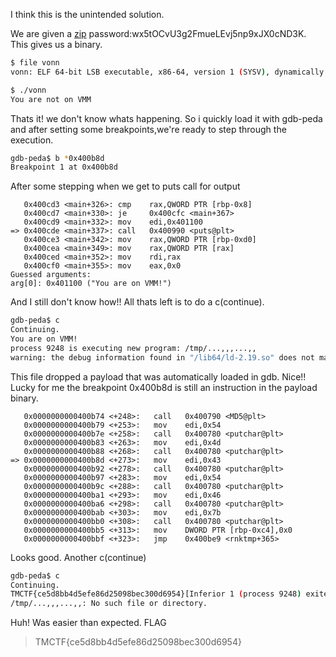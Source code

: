 [](ctf=trend-micro-ctf-2015)
[](type=analysis,reverse)
[](tags=payload,drop)
[](tools=gdb-peda)
[](techniques=breakpoints)

I think this is the unintended solution.

We are given a [zip](../vonn.zip) password:wx5tOCvU3g2FmueLEvj5np9xJX0cND3K.
This gives us a binary.

```sh
$ file vonn 
vonn: ELF 64-bit LSB executable, x86-64, version 1 (SYSV), dynamically linked, interpreter /lib64/ld-linux-x86-64.so.2, for GNU/Linux 2.6.24, BuildID[sha1]=7f89c2bb36cc9d0882a4980a99d44a7674fb09e2, not stripped

$ ./vonn 
You are not on VMM
```
Thats it! we don't know whats happening.
So i quickly load it with gdb-peda and after setting some breakpoints,we're ready to step through the execution.

```sh
gdb-peda$ b *0x400b8d
Breakpoint 1 at 0x400b8d
```
After some stepping when we get to puts call for output
```objdump
   0x400cd3 <main+326>:	cmp    rax,QWORD PTR [rbp-0x8]
   0x400cd7 <main+330>:	je     0x400cfc <main+367>
   0x400cd9 <main+332>:	mov    edi,0x401100
=> 0x400cde <main+337>:	call   0x400990 <puts@plt>
   0x400ce3 <main+342>:	mov    rax,QWORD PTR [rbp-0xd0]
   0x400cea <main+349>:	mov    rax,QWORD PTR [rax]
   0x400ced <main+352>:	mov    rdi,rax
   0x400cf0 <main+355>:	mov    eax,0x0
Guessed arguments:
arg[0]: 0x401100 ("You are on VMM!")
```
And I still don't know how!!
All thats left is to do a c(continue).
```sh
gdb-peda$ c
Continuing.
You are on VMM!
process 9248 is executing new program: /tmp/...,,,...,,
warning: the debug information found in "/lib64/ld-2.19.so" does not match "/lib64/ld-linux-x86-64.so.2" (CRC mismatch).
```

This file dropped a payload that was automatically loaded in gdb. Nice!!
Lucky for me the breakpoint 0x400b8d is still an instruction in the payload binary. 
```objdump
   0x0000000000400b74 <+248>:	call   0x400790 <MD5@plt>
   0x0000000000400b79 <+253>:	mov    edi,0x54
   0x0000000000400b7e <+258>:	call   0x400780 <putchar@plt>
   0x0000000000400b83 <+263>:	mov    edi,0x4d
   0x0000000000400b88 <+268>:	call   0x400780 <putchar@plt>
=> 0x0000000000400b8d <+273>:	mov    edi,0x43
   0x0000000000400b92 <+278>:	call   0x400780 <putchar@plt>
   0x0000000000400b97 <+283>:	mov    edi,0x54
   0x0000000000400b9c <+288>:	call   0x400780 <putchar@plt>
   0x0000000000400ba1 <+293>:	mov    edi,0x46
   0x0000000000400ba6 <+298>:	call   0x400780 <putchar@plt>
   0x0000000000400bab <+303>:	mov    edi,0x7b
   0x0000000000400bb0 <+308>:	call   0x400780 <putchar@plt>
   0x0000000000400bb5 <+313>:	mov    DWORD PTR [rbp-0xc4],0x0
   0x0000000000400bbf <+323>:	jmp    0x400be9 <rnktmp+365>
```
Looks good. Another c(continue)

```sh
gdb-peda$ c
Continuing.
TMCTF{ce5d8bb4d5efe86d25098bec300d6954}[Inferior 1 (process 9248) exited with code 0377]
/tmp/...,,,...,,: No such file or directory.
```

Huh! Was easier than expected.
FLAG

> TMCTF{ce5d8bb4d5efe86d25098bec300d6954}
